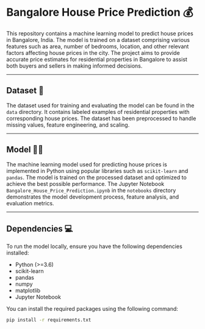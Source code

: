 # Bangalore House Price Prediction 💰

This repository contains a machine learning model to predict house prices in Bangalore, India. The model is trained on a dataset comprising various features such as area, number of bedrooms, location, and other relevant factors affecting house prices in the city. The project aims to provide accurate price estimates for residential properties in Bangalore to assist both buyers and sellers in making informed decisions.

---

## Dataset 📅

The dataset used for training and evaluating the model can be found in the `data` directory. It contains labeled examples of residential properties with corresponding house prices. The dataset has been preprocessed to handle missing values, feature engineering, and scaling.

---

## Model 🤹‍♂️

The machine learning model used for predicting house prices is implemented in Python using popular libraries such as `scikit-learn` and `pandas`. The model is trained on the processed dataset and optimized to achieve the best possible performance. The Jupyter Notebook `Bangalore_House_Price_Prediction.ipynb` in the `notebooks` directory demonstrates the model development process, feature analysis, and evaluation metrics.

---

## Dependencies 💻

To run the model locally, ensure you have the following dependencies installed:

- Python (>=3.6)
- scikit-learn
- pandas
- numpy
- matplotlib
- Jupyter Notebook

You can install the required packages using the following command:

```bash
pip install -r requirements.txt
